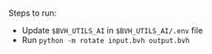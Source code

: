 Steps to run:
- Update `$BVH_UTILS_AI` in `$BVH_UTILS_AI/.env` file
- Run `python -m rotate input.bvh output.bvh`
